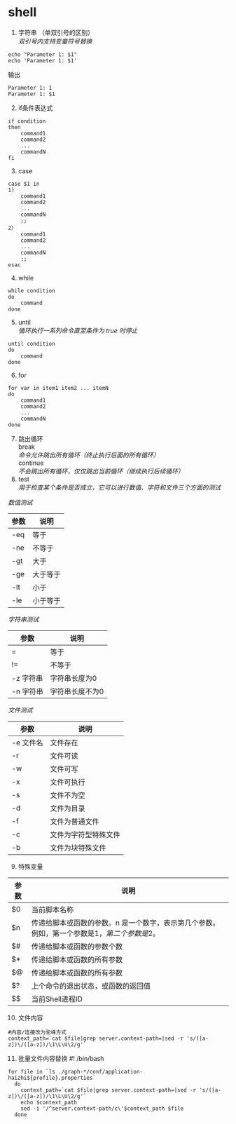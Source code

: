 # shell
1. 字符串 （单双引号的区别）  
_双引号内支持变量符号替换_   
```
echo "Parameter 1: $1"  
echo 'Parameter 1: $1'
```  
输出  
```
Parameter 1: 1  
Parameter 1: $1
```  
2. if条件表达式  
```
if condition  
then  
    command1   
    command2  
    ...  
    commandN   
fi
```  
3. case  
```
case $1 in  
1)  
    command1  
    command2  
    ...
    commandN  
    ;;  
2）  
    command1  
    command2  
    ...  
    commandN  
    ;;  
esac  
```  
4. while  
```
while condition  
do  
    command  
done  
```  
5. until  
 _循环执行一系列命令直至条件为 true 时停止_  
```
until condition  
do  
    command  
done  
```  
6. for  
```
for var in item1 item2 ... itemN  
do  
    command1  
    command2  
    ...  
    commandN  
done  
```  
7. 跳出循环  
break  
_命令允许跳出所有循环（终止执行后面的所有循环）_   
continue  
_不会跳出所有循环，仅仅跳出当前循环（继续执行后续循环）_  
8. test  
_用于检查某个条件是否成立，它可以进行数值、字符和文件三个方面的测试_  

_数值测试_  

| 参数 | 说明 |
| ------ | ------ |
| -eq | 等于 |
| -ne | 不等于 |
| -gt | 大于 |
| -ge | 大于等于 |
| -lt | 小于 |
| -le | 小于等于 |

_字符串测试_  

| 参数 | 说明 |
| ------ | ------ |
| = | 等于 |
| != | 不等于 |
| -z 字符串 | 字符串长度为0 |
| -n 字符串 | 字符串长度不为0 |

_文件测试_  

| 参数 | 说明 |
| ------ | ------ |
| -e 文件名 | 文件存在 |
| -r | 文件可读 |
| -w | 文件可写 |
| -x | 文件可执行 |
| -s | 文件不为空 |
| -d | 文件为目录 |
| -f | 文件为普通文件 |
| -c | 文件为字符型特殊文件 |
| -b | 文件为块特殊文件 |  

9. 特殊变量

| 参数 | 说明 |
| ------ | ------ |
| $0 | 当前脚本名称 |
| $n | 传递给脚本或函数的参数。n 是一个数字，表示第几个参数。例如，第一个参数是$1，第二个参数是$2。 |
| $# | 传递给脚本或函数的参数个数 |
| $* | 传递给脚本或函数的所有参数 |
| $@ | 传递给脚本或函数的所有参数 |
| $? | 上个命令的退出状态，或函数的返回值 |
| $$ | 当前Shell进程ID |

10. 文件内容
```
#内容/连接改为驼峰方式
context_path=`cat $file|grep server.context-path=|sed -r 's/([a-z])\/([a-z])/\1\L\U\2/g'`
```
11. 批量文件内容替换
#! /bin/bash
```
for file in `ls ./graph-*/conf/application-haizhi${profile}.properties`
  do
    context_path=`cat $file|grep server.context-path=|sed -r 's/([a-z])\/([a-z])/\1\L\U\2/g'`
    echo $context_path
    sed -i '/^server.context-path/c\'$context_path $file
  done
```

